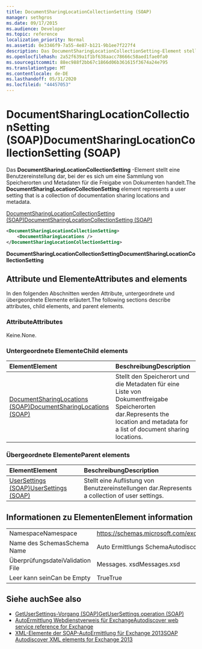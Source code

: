 ```yaml
---
title: DocumentSharingLocationCollectionSetting (SOAP)
manager: sethgros
ms.date: 09/17/2015
ms.audience: Developer
ms.topic: reference
localization_priority: Normal
ms.assetid: 0e3346f9-7a55-4e87-b121-9b1ee7f227f4
description: Das DocumentSharingLocationCollectionSetting-Element stellt eine Benutzereinstellung dar, bei der es sich um eine Sammlung von Speicherorten und Metadaten für die Freigabe von Dokumenten handelt.
ms.openlocfilehash: 2a52f639a1f1bf638aacc78666c58aed1fae0fa0
ms.sourcegitcommit: 88ec988f2bb67c1866d06b361615f3674a24e795
ms.translationtype: MT
ms.contentlocale: de-DE
ms.lasthandoff: 05/31/2020
ms.locfileid: "44457053"
---
```

# <a name="documentsharinglocationcollectionsetting-soap"></a><span data-ttu-id="4ecb3-103">DocumentSharingLocationCollectionSetting (SOAP)</span><span class="sxs-lookup"><span data-stu-id="4ecb3-103">DocumentSharingLocationCollectionSetting (SOAP)</span></span>

<span data-ttu-id="4ecb3-104">Das **DocumentSharingLocationCollectionSetting** -Element stellt eine Benutzereinstellung dar, bei der es sich um eine Sammlung von Speicherorten und Metadaten für die Freigabe von Dokumenten handelt.</span><span class="sxs-lookup"><span data-stu-id="4ecb3-104">The **DocumentSharingLocationCollectionSetting** element represents a user setting that is a collection of documentation sharing locations and metadata.</span></span> 
  
[<span data-ttu-id="4ecb3-105">DocumentSharingLocationCollectionSetting (SOAP)</span><span class="sxs-lookup"><span data-stu-id="4ecb3-105">DocumentSharingLocationCollectionSetting (SOAP)</span></span>](documentsharinglocationcollectionsetting-soap.md)
  
```XML
<DocumentSharingLocationCollectionSetting>
    <DocumentSharingLocations />
</DocumentSharingLocationCollectionSetting>
```

 <span data-ttu-id="4ecb3-106">**DocumentSharingLocationCollectionSetting**</span><span class="sxs-lookup"><span data-stu-id="4ecb3-106">**DocumentSharingLocationCollectionSetting**</span></span>
## <a name="attributes-and-elements"></a><span data-ttu-id="4ecb3-107">Attribute und Elemente</span><span class="sxs-lookup"><span data-stu-id="4ecb3-107">Attributes and elements</span></span>

<span data-ttu-id="4ecb3-108">In den folgenden Abschnitten werden Attribute, untergeordnete und übergeordnete Elemente erläutert.</span><span class="sxs-lookup"><span data-stu-id="4ecb3-108">The following sections describe attributes, child elements, and parent elements.</span></span>
  
### <a name="attributes"></a><span data-ttu-id="4ecb3-109">Attribute</span><span class="sxs-lookup"><span data-stu-id="4ecb3-109">Attributes</span></span>

<span data-ttu-id="4ecb3-110">Keine.</span><span class="sxs-lookup"><span data-stu-id="4ecb3-110">None.</span></span>
  
### <a name="child-elements"></a><span data-ttu-id="4ecb3-111">Untergeordnete Elemente</span><span class="sxs-lookup"><span data-stu-id="4ecb3-111">Child elements</span></span>

|<span data-ttu-id="4ecb3-112">**Element**</span><span class="sxs-lookup"><span data-stu-id="4ecb3-112">**Element**</span></span>|<span data-ttu-id="4ecb3-113">**Beschreibung**</span><span class="sxs-lookup"><span data-stu-id="4ecb3-113">**Description**</span></span>|
|:-----|:-----|
|[<span data-ttu-id="4ecb3-114">DocumentSharingLocations (SOAP)</span><span class="sxs-lookup"><span data-stu-id="4ecb3-114">DocumentSharingLocations (SOAP)</span></span>](documentsharinglocations-soap.md) <br/> |<span data-ttu-id="4ecb3-115">Stellt den Speicherort und die Metadaten für eine Liste von Dokumentfreigabe Speicherorten dar.</span><span class="sxs-lookup"><span data-stu-id="4ecb3-115">Represents the location and metadata for a list of document sharing locations.</span></span>  <br/> |
   
### <a name="parent-elements"></a><span data-ttu-id="4ecb3-116">Übergeordnete Elemente</span><span class="sxs-lookup"><span data-stu-id="4ecb3-116">Parent elements</span></span>

|<span data-ttu-id="4ecb3-117">**Element**</span><span class="sxs-lookup"><span data-stu-id="4ecb3-117">**Element**</span></span>|<span data-ttu-id="4ecb3-118">**Beschreibung**</span><span class="sxs-lookup"><span data-stu-id="4ecb3-118">**Description**</span></span>|
|:-----|:-----|
|[<span data-ttu-id="4ecb3-119">UserSettings (SOAP)</span><span class="sxs-lookup"><span data-stu-id="4ecb3-119">UserSettings (SOAP)</span></span>](usersettings-soap.md) <br/> |<span data-ttu-id="4ecb3-120">Stellt eine Auflistung von Benutzereinstellungen dar.</span><span class="sxs-lookup"><span data-stu-id="4ecb3-120">Represents a collection of user settings.</span></span>  <br/> |
   
## <a name="element-information"></a><span data-ttu-id="4ecb3-121">Informationen zu Elementen</span><span class="sxs-lookup"><span data-stu-id="4ecb3-121">Element information</span></span>

|||
|:-----|:-----|
|<span data-ttu-id="4ecb3-122">Namespace</span><span class="sxs-lookup"><span data-stu-id="4ecb3-122">Namespace</span></span>  <br/> |https://schemas.microsoft.com/exchange/2010/Autodiscover  <br/> |
|<span data-ttu-id="4ecb3-123">Name des Schemas</span><span class="sxs-lookup"><span data-stu-id="4ecb3-123">Schema Name</span></span>  <br/> |<span data-ttu-id="4ecb3-124">Auto Ermittlungs Schema</span><span class="sxs-lookup"><span data-stu-id="4ecb3-124">Autodiscover schema</span></span>  <br/> |
|<span data-ttu-id="4ecb3-125">Überprüfungsdatei</span><span class="sxs-lookup"><span data-stu-id="4ecb3-125">Validation File</span></span>  <br/> |<span data-ttu-id="4ecb3-126">Messages. xsd</span><span class="sxs-lookup"><span data-stu-id="4ecb3-126">Messages.xsd</span></span>  <br/> |
|<span data-ttu-id="4ecb3-127">Leer kann sein</span><span class="sxs-lookup"><span data-stu-id="4ecb3-127">Can be Empty</span></span>  <br/> |<span data-ttu-id="4ecb3-128">True</span><span class="sxs-lookup"><span data-stu-id="4ecb3-128">True</span></span>  <br/> |
   
## <a name="see-also"></a><span data-ttu-id="4ecb3-129">Siehe auch</span><span class="sxs-lookup"><span data-stu-id="4ecb3-129">See also</span></span>

- [<span data-ttu-id="4ecb3-130">GetUserSettings-Vorgang (SOAP)</span><span class="sxs-lookup"><span data-stu-id="4ecb3-130">GetUserSettings operation (SOAP)</span></span>](getusersettings-operation-soap.md)
- [<span data-ttu-id="4ecb3-131">AutoErmittlung Webdienstverweis für Exchange</span><span class="sxs-lookup"><span data-stu-id="4ecb3-131">Autodiscover web service reference for Exchange</span></span>](autodiscover-web-service-reference-for-exchange.md)
- [<span data-ttu-id="4ecb3-132">XML-Elemente der SOAP-AutoErmittlung für Exchange 2013</span><span class="sxs-lookup"><span data-stu-id="4ecb3-132">SOAP Autodiscover XML elements for Exchange 2013</span></span>](soap-autodiscover-xml-elements-for-exchange-2013.md)

